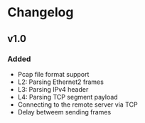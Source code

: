 # Changelog

## v1.0

### Added
- Pcap file format support
- L2: Parsing Ethernet2 frames
- L3: Parsing IPv4 header
- L4: Parsing TCP segment payload 
- Connecting to the remote server via TCP
- Delay betweem sending frames
